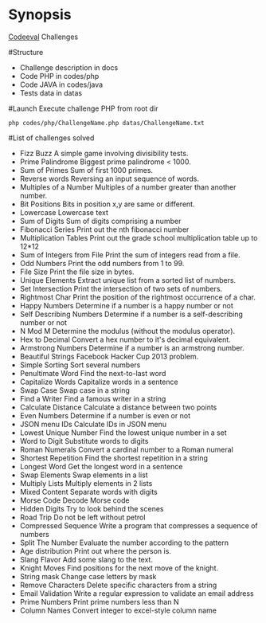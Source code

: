 # Synopsis
[Codeeval](http://www.codeeval.com/) Challenges 

#Structure

* Challenge description in docs
* Code PHP in codes/php
* Code JAVA in codes/java
* Tests data in datas

#Launch
Execute challenge PHP from root dir

```
php codes/php/ChallengeName.php datas/ChallengeName.txt
```


#List of challenges solved

- Fizz Buzz			A simple game involving divisibility tests.	
- Prime Palindrome		Biggest prime palindrome < 1000.	
- Sum of Primes			Sum of first 1000 primes.
- Reverse words			Reversing an input sequence of words.	
- Multiples of a Number		Multiples of a number greater than another number.	
- Bit Positions			Bits in position x,y are same or different.	
- Lowercase			Lowercase text	
- Sum of Digits			Sum of digits comprising a number	
- Fibonacci Series		Print out the nth fibonacci number	
- Multiplication Tables		Print out the grade school multiplication table up to 12*12	
- Sum of Integers from File	Print the sum of integers read from a file.
- Odd Numbers			Print the odd numbers from 1 to 99.
- File Size			Print the file size in bytes.
- Unique Elements			Extract unique list from a sorted list of numbers.	
- Set Intersection		Print the intersection of two sets of numbers.	
- Rightmost Char			Print the position of the rightmost occurrence of a char.
- Happy Numbers			Determine if a number is a happy number or not
- Self Describing Numbers	Determine if a number is a self-describing number or not
- N Mod M				Determine the modulus (without the modulus operator).
- Hex to Decimal			Convert a hex number to it's decimal equivalent.
- Armstrong Numbers		Determine if a number is an armstrong number.	
- Beautiful Strings		Facebook Hacker Cup 2013 problem.
- Simple Sorting			Sort several numbers
- Penultimate Word		Find the next-to-last word	
- Capitalize Words		Capitalize words in a sentence	
- Swap Case			Swap case in a string
- Find a Writer			Find a famous writer in a string
- Calculate Distance		Calculate a distance between two points	
- Even Numbers			Determine if a number is even or not
- JSON menu IDs			Calculate IDs in JSON menu
- Lowest Unique Number		Find the lowest unique number in a set
- Word to Digit			Substitute words to digits
- Roman Numerals			Convert a cardinal number to a Roman numeral
- Shortest Repetition		Find the shortest repetition in a string
- Longest Word			Get the longest word in a sentence
- Swap Elements			Swap elements in a list
- Multiply Lists			Multiply elements in 2 lists
- Mixed Content			Separate words with digits
- Morse Code			Decode Morse code
- Hidden Digits			Try to look behind the scenes	
- Road Trip			Do not be left without petrol
- Compressed Sequence		Write a program that compresses a sequence of numbers
- Split The Number		Evaluate the number according to the pattern	
- Age distribution		Print out where the person is.
- Slang Flavor			Add some slang to the text.
- Knight Moves			Find positions for the next move of the knight.
- String mask			Change case letters by mask	
- Remove Characters		Delete specific characters from a string
- Email Validation		Write a regular expression to validate an email address
- Prime Numbers			Print prime numbers less than N
- Column Names			Convert integer to excel-style column name
